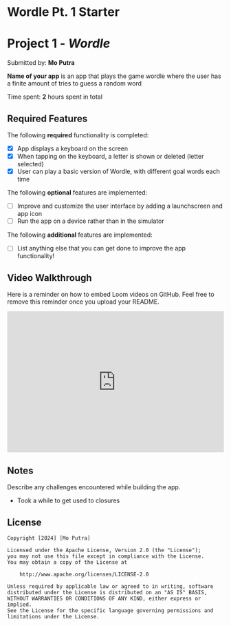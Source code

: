 # Wordle Pt. 1 Starter

# Project 1 - *Wordle*

Submitted by: **Mo Putra**

**Name of your app** is an app that plays the game wordle where the user has a finite amount of tries to guess a random word

Time spent: **2** hours spent in total

## Required Features

The following **required** functionality is completed:

- [x] App displays a keyboard on the screen
- [x] When tapping on the keyboard, a letter is shown or deleted (letter selected)
- [x] User can play a basic version of Wordle, with different goal words each time

The following **optional** features are implemented:

- [ ] Improve and customize the user interface by adding a launchscreen and app icon
- [ ] Run the app on a device rather than in the simulator

The following **additional** features are implemented:

- [ ] List anything else that you can get done to improve the app functionality!

## Video Walkthrough

Here is a reminder on how to embed Loom videos on GitHub. Feel free to remove this reminder once you upload your README. 

<div style="position: relative; padding-bottom: 64.94708994708994%; height: 0;">
    <iframe src="https://www.loom.com/embed/210018ed67ef4b218bff579d9932d587?sid=3521fbd1-093f-4cb1-af2c-c51c4431c16f" frameborder="0" webkitallowfullscreen mozallowfullscreen allowfullscreen style="position: absolute; top: 0; left: 0; width: 100%; height: 100%;"></iframe>
</div>


## Notes

Describe any challenges encountered while building the app.
- Took a while to get used to closures

## License

    Copyright [2024] [Mo Putra]

    Licensed under the Apache License, Version 2.0 (the "License");
    you may not use this file except in compliance with the License.
    You may obtain a copy of the License at

        http://www.apache.org/licenses/LICENSE-2.0

    Unless required by applicable law or agreed to in writing, software
    distributed under the License is distributed on an "AS IS" BASIS,
    WITHOUT WARRANTIES OR CONDITIONS OF ANY KIND, either express or implied.
    See the License for the specific language governing permissions and
    limitations under the License.
